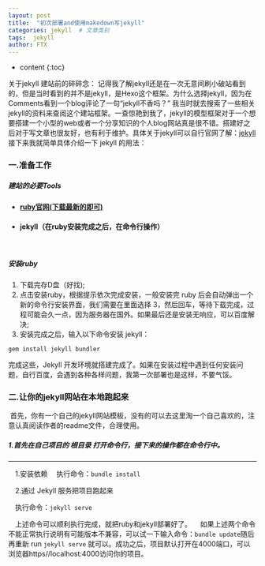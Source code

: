 ```yaml
---
layout: post
title:  "初次部署and使用makedown写jekyll"
categories: jekyll  # 文章类别
tags:  jekyll
author: FTX
---
```


* content
{:toc}

关于jekyll
建站前的碎碎念：
记得我了解jekyll还是在一次无意间刷小破站看到的，但是当时看到的并不是jekyll，是Hexo这个框架。为什么选择jekyll，因为在Comments看到一个blog评论了一句“jekyll不香吗？”
我当时就去搜索了一些相关jekyll的资料来查阅这个建站框架。一查惊艳到我了，jekyll的模型框架对于一个想要搭建一个小型的web或者一个分享知识的个人blog网站真是很不错。搭建好之后对于写文章也很友好，也有利于维护。具体关于jekyll可以自行官网了解：[jekyll](https://jekyllcn.com/docs/home/)
接下来我就简单具体介绍一下 jekyll 的用法：

  
### 一.准备工作

##### 建站的必要Tools
- #### [ruby官网(下载最新的即可)](https://rubyinstaller.org/downloads/)
- #### jekyll（在ruby安装完成之后，在命令行操作）
&nbsp;
##### 安装ruby

1. 下载完存D盘（好找);
2. 点击安装ruby，根据提示依次完成安装，一般安装完 ruby 后会自动弹出一个新的命令行安装界面，我们需要在里面选择 3，然后回车，等待下载完成，过程可能会久一点，因为服务器在国外。如果最后还是安装无响应，可以百度解决;
3. 安装完成之后，输入以下命令安装 jekyll：
```
gem install jekyll bundler
```

完成这些，Jekyll 开发环境就搭建完成了。如果在安装过程中遇到任何安装问题，自行百度，会遇到各种各样问题，我第一次部署也是这样，不要气馁。&nbsp;
&nbsp;


### 二.让你的jekyll网站在本地跑起来

&nbsp;首先，你有一个自己的jekyll网站模板，没有的可以去这里淘一个自己喜欢的，注意认真阅读作者的readme文件，合理使用。

##### 1.首先在自己项目的 *根目录* 打开命令行，接下来的操作都在命令行中。

---

&emsp;1.安装依赖
&emsp;执行命令：`bundle install`

&emsp;2.通过 Jekyll 服务把项目跑起来

&emsp;执行命令：`jekyll serve`

&emsp;上述命令可以顺利执行完成，就把ruby和jekyll部署好了。
&emsp;如果上述两个命令不能正常执行说明有可能版本不兼容，可以试一下输入命令：`bundle update`随后再重新 run `jekyll serve` 就可以。成功之后，项目默认打开在4000端口，可以浏览器https//localhost:4000访问你的项目。